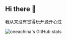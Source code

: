 ## Hi there 👋
我从来没有觉得玩开源开心过

![oneachina's GitHub stats](https://github-readme-stats.vercel.app/api?username=oneachina&show_icons=true&theme=dark&border_color=0000&hide=prs)

